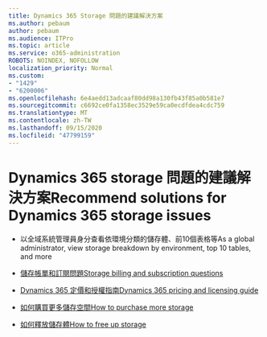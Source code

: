 ```yaml
---
title: Dynamics 365 Storage 問題的建議解決方案
ms.author: pebaum
author: pebaum
ms.audience: ITPro
ms.topic: article
ms.service: o365-administration
ROBOTS: NOINDEX, NOFOLLOW
localization_priority: Normal
ms.custom:
- "1429"
- "6200006"
ms.openlocfilehash: 6e4aedd13adcaaf80dd98a130fb43f85a0b581e7
ms.sourcegitcommit: c6692ce0fa1358ec3529e59ca0ecdfdea4cdc759
ms.translationtype: MT
ms.contentlocale: zh-TW
ms.lasthandoff: 09/15/2020
ms.locfileid: "47799159"
---
```

# <a name="recommend-solutions-for-dynamics-365-storage-issues"></a><span data-ttu-id="54a6e-102">Dynamics 365 storage 問題的建議解決方案</span><span class="sxs-lookup"><span data-stu-id="54a6e-102">Recommend solutions for Dynamics 365 storage issues</span></span>

* <span data-ttu-id="54a6e-103">以全域系統管理員身分查看依環境分類的儲存體、前10個表格等</span><span class="sxs-lookup"><span data-stu-id="54a6e-103">As a global administrator, view storage breakdown by environment, top 10 tables, and more</span></span>

* [<span data-ttu-id="54a6e-104">儲存帳單和訂閱問題</span><span class="sxs-lookup"><span data-stu-id="54a6e-104">Storage billing and subscription questions</span></span>](https://docs.microsoft.com/dynamics365/customer-engagement/admin/contact-information-microsoft-dynamics-365-online-billing-support)

* [<span data-ttu-id="54a6e-105">Dynamics 365 定價和授權指南</span><span class="sxs-lookup"><span data-stu-id="54a6e-105">Dynamics 365 pricing and licensing guide</span></span>](https://dynamics.microsoft.com/pricing/)

* [<span data-ttu-id="54a6e-106">如何購買更多儲存空間</span><span class="sxs-lookup"><span data-stu-id="54a6e-106">How to purchase more storage</span></span>](https://docs.microsoft.com/dynamics365/customer-engagement/admin/manage-storage#add-storage-to-dynamics-365-online)

* [<span data-ttu-id="54a6e-107">如何釋放儲存體</span><span class="sxs-lookup"><span data-stu-id="54a6e-107">How to free up storage</span></span>](https://docs.microsoft.com/dynamics365/customer-engagement/admin/free-storage-space)
